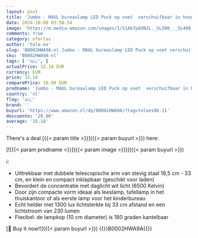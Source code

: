 ```yaml
---
layout: post
title: 'Jumbo - MAUL bureaulamp LED Puck op voet  verschuifbaar in hoogte  daglihct wit licht  zwart'
date: 2024-10-08 03:58:54
image: 'https://m.media-amazon.com/images/I/51Ab7pAON2L._SL500_._SL400_.jpg'
comments: true
category: ofertas
author: 'tole.es'
slug: 'B0002HWA9A-nl Jumbo - MAUL bureaulamp LED Puck op voet verschuifbaar in...'
sku: 'B0002HWA9A-nl'
tags: [ '🇳🇱', ]
actualPrice: 15.18 EUR
currency: EUR
price: 15.18
comparePrice: 18.99 EUR
prodname: 'Jumbo - MAUL bureaulamp LED Puck op voet  verschuifbaar in hoogte  daglihct wit licht  zwart'
country: 'nl'
flag: '🇳🇱'
brand: ''
buyurl: 'https://www.amazon.nl/dp/B0002HWA9A/?tag=tolees0b-21'
descuento: '20.06'
average: '15.18'
---
```


There's a deal [{{< param title >}}]({{< param buyurl >}})  here:

[![{{< param prodname >}}]({{< param image >}})]({{< param buyurl >}})

ℹ️:

- Uittrekbaar met dubbele telescopische arm van stevig staal 18,5 cm - 33 cm, en klein en compact inklapbaar (geschikt voor laden)
- Bevordert de concentratie met daglicht wit licht (6500 Kelvin)
- Door zijn compacte vorm ideaal als leeslamp, tafellamp in het thuiskantoor of als eerste lamp voor het kinderbureau
- Echt helder met 1300 lux lichtsterkte bij 33 cm afstand en een lichtstroom van 230 lumen
- Flexibel: de lampkop (10 cm diameter) is 180 graden kantelbaar

[🛒 Buy it now!!]({{< param buyurl >}})
{{<world>}}B0002HWA9A{{</world>}}
